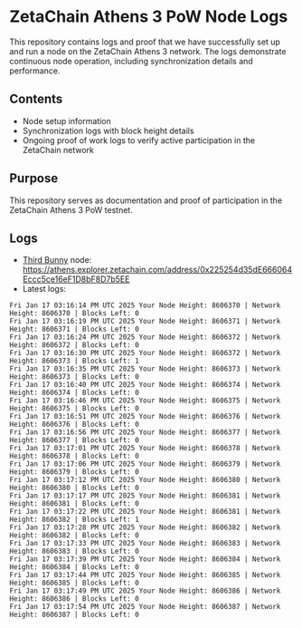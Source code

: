 # ZetaChain Athens 3 PoW Node Logs
This repository contains logs and proof that we have successfully set up and run a node on the ZetaChain Athens 3 network. The logs demonstrate continuous node operation, including synchronization details and performance.

## Contents
- Node setup information
- Synchronization logs with block height details
- Ongoing proof of work logs to verify active participation in the ZetaChain network

## Purpose
This repository serves as documentation and proof of participation in the ZetaChain Athens 3 PoW testnet.

## Logs

- [Third Bunny](https://thirdbunny.xyz/) node: https://athens.explorer.zetachain.com/address/0x225254d35dE666064Eccc5ce16eF1D8bF8D7b5EE
- Latest logs:
```
Fri Jan 17 03:16:14 PM UTC 2025 Your Node Height: 8606370 | Network Height: 8606370 | Blocks Left: 0
Fri Jan 17 03:16:19 PM UTC 2025 Your Node Height: 8606371 | Network Height: 8606371 | Blocks Left: 0
Fri Jan 17 03:16:24 PM UTC 2025 Your Node Height: 8606372 | Network Height: 8606372 | Blocks Left: 0
Fri Jan 17 03:16:30 PM UTC 2025 Your Node Height: 8606372 | Network Height: 8606373 | Blocks Left: 1
Fri Jan 17 03:16:35 PM UTC 2025 Your Node Height: 8606373 | Network Height: 8606373 | Blocks Left: 0
Fri Jan 17 03:16:40 PM UTC 2025 Your Node Height: 8606374 | Network Height: 8606374 | Blocks Left: 0
Fri Jan 17 03:16:46 PM UTC 2025 Your Node Height: 8606375 | Network Height: 8606375 | Blocks Left: 0
Fri Jan 17 03:16:51 PM UTC 2025 Your Node Height: 8606376 | Network Height: 8606376 | Blocks Left: 0
Fri Jan 17 03:16:56 PM UTC 2025 Your Node Height: 8606377 | Network Height: 8606377 | Blocks Left: 0
Fri Jan 17 03:17:01 PM UTC 2025 Your Node Height: 8606378 | Network Height: 8606378 | Blocks Left: 0
Fri Jan 17 03:17:06 PM UTC 2025 Your Node Height: 8606379 | Network Height: 8606379 | Blocks Left: 0
Fri Jan 17 03:17:12 PM UTC 2025 Your Node Height: 8606380 | Network Height: 8606380 | Blocks Left: 0
Fri Jan 17 03:17:17 PM UTC 2025 Your Node Height: 8606381 | Network Height: 8606381 | Blocks Left: 0
Fri Jan 17 03:17:22 PM UTC 2025 Your Node Height: 8606381 | Network Height: 8606382 | Blocks Left: 1
Fri Jan 17 03:17:28 PM UTC 2025 Your Node Height: 8606382 | Network Height: 8606382 | Blocks Left: 0
Fri Jan 17 03:17:33 PM UTC 2025 Your Node Height: 8606383 | Network Height: 8606383 | Blocks Left: 0
Fri Jan 17 03:17:39 PM UTC 2025 Your Node Height: 8606384 | Network Height: 8606384 | Blocks Left: 0
Fri Jan 17 03:17:44 PM UTC 2025 Your Node Height: 8606385 | Network Height: 8606385 | Blocks Left: 0
Fri Jan 17 03:17:49 PM UTC 2025 Your Node Height: 8606386 | Network Height: 8606386 | Blocks Left: 0
Fri Jan 17 03:17:54 PM UTC 2025 Your Node Height: 8606387 | Network Height: 8606387 | Blocks Left: 0
```
